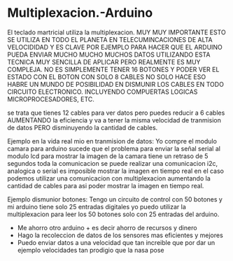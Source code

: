# Multiplexacion.-Arduino

El teclado martricial utiliza la multiplexacion. MUY MUY IMPORTANTE ESTO SE UTILIZA EN TODO EL PLANETA EN TELECUMINCACIONES DE ALTA VELOCIDIDAD Y ES CLAVE POR EJEMPLO PARA HACER QUE EL ARDUINO PUEDA ENVIAR MUCHO MUCHO MUCHOS DATOS UTILIZANDO ESTA TECNICA MUY SENCILLA DE APLICAR PERO REALMENTE ES MUY COMPLEJA. NO ES SIMPLEMENTE TENER 16 BOTONES Y PODER VER EL ESTADO CON EL BOTON CON SOLO 8 CABLES NO SOLO HACE ESO HABRE UN MUNDO DE POSIBILIDAD EN DISMUNIR LOS CABLES EN TODO CIRCUITO ELECTRONICO. INCLUYENDO COMPUERTAS LOGICAS MICROPROCESADORES, ETC.

se trata que tienes 12 cables para ver datos pero puedes reducir a 6 cables AUMENTANDO la eficiencia y va a tener la misma velocidad de tranmision de datos PERO disminuyendo la cantidad de cables.

Ejemplo en la vida real mio en tranmision de datos: Yo compre el modulo camara para arduino sucede que el problema para enviar la señal serial al modulo lcd para mostrar la imagen de la camara tiene un retraso de 5 segundos toda la comunicacion se puede realizar una comunicacion i2c, analogica o serial es imposible mostrar la imagen en tiempo real en el caso podemos utilizar una comunicacion con multiplexacion aumentando la cantidad de cables para asi poder mostrar la imagen en tiempo real.

Ejemplo dismunior botones: Tengo un circuito de control con 50 botones y mi arduino tiene solo 25 entradas digitales yo puedo utilizar la multiplexacion para leer los 50 botones solo con 25 entradas del arduino.

* Me ahorro otro arduino + es decir ahorro de recursos y dinero
* Hago la recoleccion de datos de los sensores mas eficientes y mejores
* Puedo enviar datos a una velocidad que tan increible que por dar un ejemplo velocidades tan prodigio que la nasa pose
